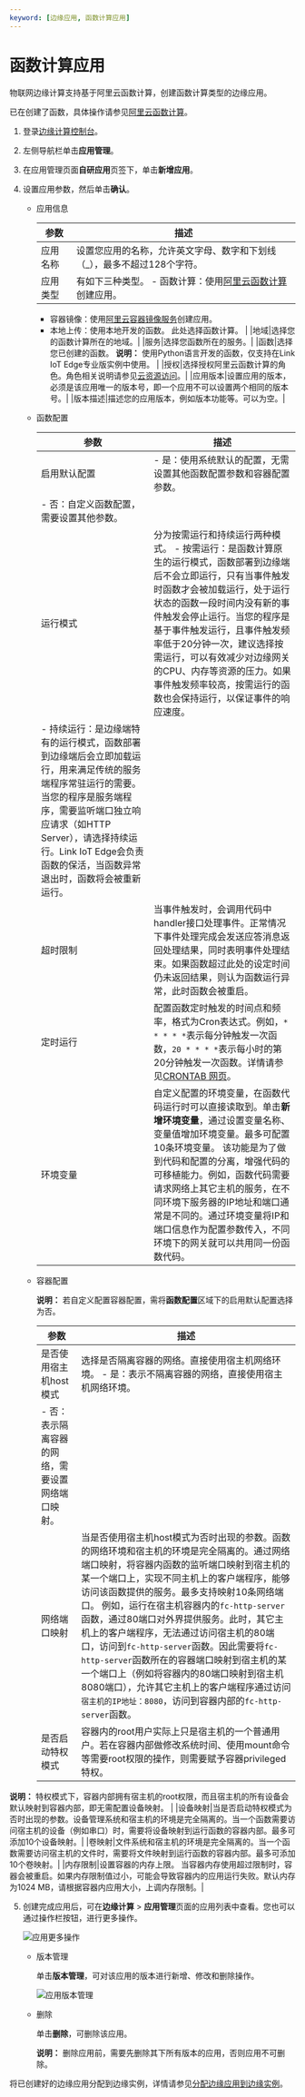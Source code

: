 ```yaml
---
keyword: [边缘应用, 函数计算应用]
---
```


# 函数计算应用

物联网边缘计算支持基于阿里云函数计算，创建函数计算类型的边缘应用。

已在创建了函数，具体操作请参见[阿里云函数计算]()。

1.  登录[边缘计算控制台](https://iot.console.aliyun.com/le/instance/list)。

2.  左侧导航栏单击**应用管理**。

3.  在应用管理页面**自研应用**页签下，单击**新增应用**。

4.  设置应用参数，然后单击**确认**。

    -   应用信息

        |参数|描述|
        |--|--|
        |应用名称|设置您应用的名称，允许英文字母、数字和下划线（\_），最多不超过128个字符。|
        |应用类型|有如下三种类型。         -   函数计算：使用[阿里云函数计算]()创建应用。
        -   容器镜像：使用[阿里云容器镜像服务]()创建应用。
        -   本地上传：使用本地开发的函数。
此处选择函数计算。 |
        |地域|选择您的函数计算所在的地域。|
        |服务|选择您函数所在的服务。|
        |函数|选择您已创建的函数。 **说明：** 使用Python语言开发的函数，仅支持在Link IoT Edge专业版实例中使用。 |
        |授权|选择授权阿里云函数计算的角色。角色相关说明请参见[云资源访问](/cn.zh-CN/用户指南/云资源访问.md)。|
        |应用版本|设置应用的版本，必须是该应用唯一的版本号，即一个应用不可以设置两个相同的版本号。|
        |版本描述|描述您的应用版本，例如版本功能等。可以为空。|

    -   函数配置

        |参数|描述|
        |--|--|
        |启用默认配置|        -   是：使用系统默认的配置，无需设置其他函数配置参数和容器配置参数。
        -   否：自定义函数配置，需要设置其他参数。 |
        |运行模式|分为按需运行和持续运行两种模式。         -   按需运行：是函数计算原生的运行模式，函数部署到边缘端后不会立即运行，只有当事件触发时函数才会被加载运行，处于运行状态的函数一段时间内没有新的事件触发会停止运行。当您的程序是基于事件触发运行，且事件触发频率低于20分钟一次，建议选择按需运行，可以有效减少对边缘网关的CPU、内存等资源的压力。如果事件触发频率较高，按需运行的函数也会保持运行，以保证事件的响应速度。
        -   持续运行：是边缘端特有的运行模式，函数部署到边缘端后会立即加载运行，用来满足传统的服务端程序常驻运行的需要。当您的程序是服务端程序，需要监听端口独立响应请求（如HTTP Server），请选择持续运行。Link IoT Edge会负责函数的保活，当函数异常退出时，函数将会被重新运行。 |
        |超时限制|当事件触发时，会调用代码中handler接口处理事件。正常情况下事件处理完成会发送应答消息返回处理结果，同时表明事件处理结束。如果函数超过此处的设定时间仍未返回结果，则认为函数运行异常，此时函数会被重启。|
        |定时运行|配置函数定时触发的时间点和频率，格式为Cron表达式。例如，`* * * * *`表示每分钟触发一次函数，`20 * * * *`表示每小时的第20分钟触发一次函数。详情请参见[CRONTAB 网页](http://crontab.org/)。|
        |环境变量|自定义配置的环境变量，在函数代码运行时可以直接读取到。单击**新增环境变量**，通过设置变量名称、变量值增加环境变量。最多可配置10条环境变量。 该功能是为了做到代码和配置的分离，增强代码的可移植能力。例如，函数代码需要请求网络上其它主机的服务，在不同环境下服务器的IP地址和端口通常是不同的。通过环境变量将IP和端口信息作为配置参数传入，不同环境下的网关就可以共用同一份函数代码。 |

    -   容器配置

        **说明：** 若自定义配置容器配置，需将**函数配置**区域下的启用默认配置选择为否。

        |参数|描述|
        |--|--|
        |是否使用宿主机host模式|选择是否隔离容器的网络。直接使用宿主机网络环境。         -   是：表示不隔离容器的网络，直接使用宿主机网络环境。
        -   否：表示隔离容器的网络，需要设置网络端口映射。 |
        |网络端口映射|当是否使用宿主机host模式为否时出现的参数。函数的网络环境和宿主机的环境是完全隔离的。通过网络端口映射，将容器内函数的监听端口映射到宿主机的某一个端口上，实现不同主机上的客户端程序，能够访问该函数提供的服务。最多支持映射10条网络端口。 例如，运行在宿主机容器内的`fc-http-server`函数，通过80端口对外界提供服务。此时，其它主机上的客户端程序，无法通过访问宿主机的80端口，访问到`fc-http-server`函数。因此需要将`fc-http-server`函数所在的容器端口映射到宿主机的某一个端口上（例如将容器内的80端口映射到宿主机8080端口），允许其它主机上的客户端程序通过访问`宿主机的IP地址：8080`，访问到容器内部的`fc-http-server`函数。 |
        |是否启动特权模式|容器内的root用户实际上只是宿主机的一个普通用户。若在容器内部做修改系统时间、使用mount命令等需要root权限的操作，则需要赋予容器privileged特权。

**说明：** 特权模式下，容器内部拥有宿主机的root权限，而且宿主机的所有设备会默认映射到容器内部，即无需配置设备映射。 |
        |设备映射|当是否启动特权模式为否时出现的参数。设备管理系统和宿主机的环境是完全隔离的。当一个函数需要访问宿主机的设备（例如串口）时，需要将设备映射到运行函数的容器内部。最多可添加10个设备映射。|
        |卷映射|文件系统和宿主机的环境是完全隔离的。当一个函数需要访问宿主机的文件时，需要将文件映射到运行函数的容器内部。最多可添加10个卷映射。|
        |内存限制|设置容器的内存上限。 当容器内存使用超过限制时，容器会被重启。如果内存限制值过小，可能会导致容器内的应用运行失败。默认内存为1024 MB，请根据容器内应用大小，上调内存限制。|

5.  创建完成应用后，可在**边缘计算** \> **应用管理**页面的应用列表中查看。您也可以通过操作栏按钮，进行更多操作。

    ![应用更多操作](https://static-aliyun-doc.oss-cn-hangzhou.aliyuncs.com/assets/img/zh-CN/8738420061/p65548.png)

    -   版本管理

        单击**版本管理**，可对该应用的版本进行新增、修改和删除操作。

        ![应用版本管理](https://static-aliyun-doc.oss-cn-hangzhou.aliyuncs.com/assets/img/zh-CN/4349784951/p65550.png)

    -   删除

        单击**删除**，可删除该应用。

        **说明：** 删除应用前，需要先删除其下所有版本的应用，否则应用不可删除。


将已创建好的边缘应用分配到边缘实例，详情请参见[分配边缘应用到边缘实例](/cn.zh-CN/用户指南/边缘应用/分配边缘应用到边缘实例.md)。

